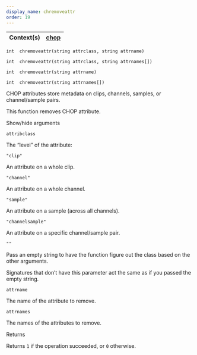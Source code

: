 ```yaml
---
display_name: chremoveattr
order: 19
---
```

| Context(s) | [chop](../contexts/chop.html) |
| --- | --- |

`int  chremoveattr(string attrclass, string attrname)`

`int  chremoveattr(string attrclass, string attrnames[])`

`int  chremoveattr(string attrname)`

`int  chremoveattr(string attrnames[])`

CHOP attributes store metadata on clips, channels, samples, or channel/sample pairs.

This function removes CHOP attribute.

Show/hide arguments

`attribclass`

The “level” of the attribute:

`"clip"`

An attribute on a whole clip.

`"channel"`

An attribute on a whole channel.

`"sample"`

An attribute on a sample (across all channels).

`"channelsample"`

An attribute on a specific channel/sample pair.

`""`

Pass an empty string to have the function figure out the class based on the other arguments.

Signatures that don’t have this parameter act the same as if you passed the empty string.

`attrname`

The name of the attribute to remove.

`attrnames`

The names of the attributes to remove.

Returns

Returns `1` if the operation succeeded, or `0` otherwise.
